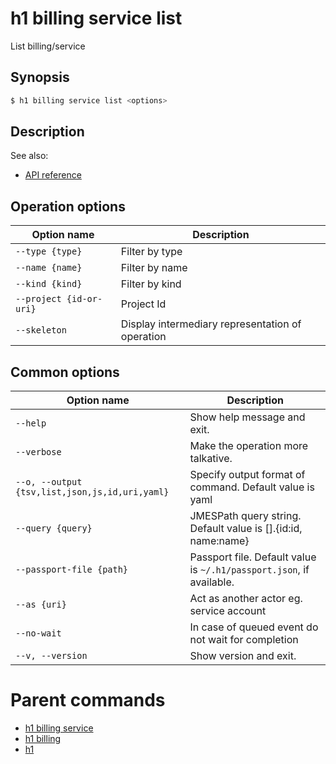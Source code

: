 
# h1 billing service list

List billing/service

## Synopsis

```bash
$ h1 billing service list <options>
```

## Description

See also:

* [API reference](https://api.hyperone.com/v2/docs#operation/billing_project_service_list)

## Operation options

| Option name                 | Description                                      |
| --------------------------- | ------------------------------------------------ |
| ```--type {type}```         | Filter by type                                   |
| ```--name {name}```         | Filter by name                                   |
| ```--kind {kind}```         | Filter by kind                                   |
| ```--project {id-or-uri}``` | Project Id                                       |
| ```--skeleton```            | Display intermediary representation of operation |

## Common options

| Option name                                        | Description                                                              |
| -------------------------------------------------- | ------------------------------------------------------------------------ |
| ```--help```                                       | Show help message and exit.                                              |
| ```--verbose```                                    | Make the operation more talkative.                                       |
| ```--o, --output {tsv,list,json,js,id,uri,yaml}``` | Specify output format of command. Default value is yaml                  |
| ```--query {query}```                              | JMESPath query string. Default value is [].\{id:id, name:name\}          |
| ```--passport-file {path}```                       | Passport file. Default value is ```~/.h1/passport.json```, if available. |
| ```--as {uri}```                                   | Act as another actor eg. service account                                 |
| ```--no-wait```                                    | In case of queued event do not wait for completion                       |
| ```--v, --version```                               | Show version and exit.                                                   |

# Parent commands

* [h1 billing service](./../README.md)
* [h1 billing](./../../README.md)
* [h1](./../../../README.md)
